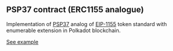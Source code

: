 ## PSP37 contract (ERC1155 analogue)

Implementation of [PSP37](https://github.com/w3f/PSPs/blob/master/PSPs/drafts/psp-35.md) analog of [EIP-1155](https://eips.ethereum.org/EIPS/eip-1155) token standard with enumerable extension in Polkadot blockchain.

[See example](https://supercolony-net.github.io/openbrush-contracts/smart-contracts/psp37/extensions/psp37enumerable)
